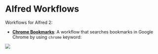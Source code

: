 Alfred Workflows
================

Workflows for Alfred 2:

- [**Chrome Bookmarks**](https://github.com/mdreizin/alfred-workflows/blob/master/chrome-bookmarks/README.md): A workflow that searches bookmarks in Google Chrome by using ```chrome``` keyword:

[![](https://raw.github.com/mdreizin/alfred-workflows/master/chrome-bookmarks/chrome-bookmarks.png)](https://raw.github.com/mdreizin/alfred-workflows/master/chrome-bookmarks/chrome-bookmarks.alfredworkflow)
